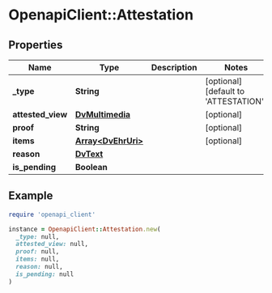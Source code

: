 # OpenapiClient::Attestation

## Properties

| Name | Type | Description | Notes |
| ---- | ---- | ----------- | ----- |
| **_type** | **String** |  | [optional][default to &#39;ATTESTATION&#39;] |
| **attested_view** | [**DvMultimedia**](DvMultimedia.md) |  | [optional] |
| **proof** | **String** |  | [optional] |
| **items** | [**Array&lt;DvEhrUri&gt;**](DvEhrUri.md) |  | [optional] |
| **reason** | [**DvText**](DvText.md) |  |  |
| **is_pending** | **Boolean** |  |  |

## Example

```ruby
require 'openapi_client'

instance = OpenapiClient::Attestation.new(
  _type: null,
  attested_view: null,
  proof: null,
  items: null,
  reason: null,
  is_pending: null
)
```

